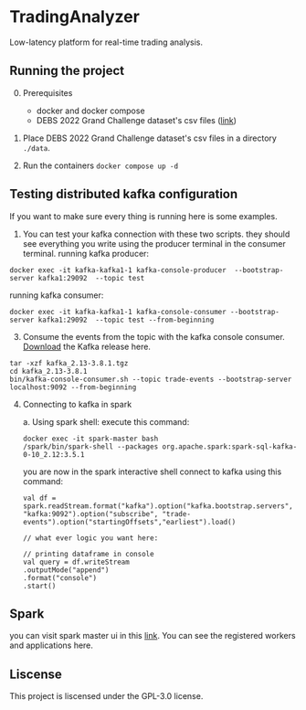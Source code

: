 # TradingAnalyzer

Low-latency platform for real-time trading analysis.

## Running the project

0. Prerequisites
   - docker and docker compose
   - DEBS 2022 Grand Challenge dataset's csv files ([link](https://zenodo.org/records/6382482))

1. Place DEBS 2022 Grand Challenge dataset's csv files in a directory `./data`.

2. Run the containers
   `docker compose up -d`

## Testing distributed kafka configuration

If you want to make sure every thing is running here is some examples.

1. You can test your kafka connection with these two scripts. they should see everything you write using the producer terminal in the consumer terminal.
   running kafka producer:

```
docker exec -it kafka-kafka1-1 kafka-console-producer  --bootstrap-server kafka1:29092  --topic test
```

running kafka consumer:

```
docker exec -it kafka-kafka1-1 kafka-console-consumer --bootstrap-server kafka1:29092  --topic test --from-beginning
```

3. Consume the events from the topic with the kafka console consumer. [Download](https://dlcdn.apache.org/kafka/3.8.1/kafka_2.13-3.8.1.tgz) the Kafka release here.

```
tar -xzf kafka_2.13-3.8.1.tgz
cd kafka_2.13-3.8.1
bin/kafka-console-consumer.sh --topic trade-events --bootstrap-server localhost:9092 --from-beginning
```

4. Connecting to kafka in spark

   a. Using spark shell:
      execute this command:
      ```
      docker exec -it spark-master bash
      /spark/bin/spark-shell --packages org.apache.spark:spark-sql-kafka-0-10_2.12:3.5.1
      ```
      you are now in the spark interactive shell 
      connect to kafka using this command:
      ```
      val df = spark.readStream.format("kafka").option("kafka.bootstrap.servers", "kafka:9092").option("subscribe", "trade-events").option("startingOffsets","earliest").load()

      // what ever logic you want here:

      // printing dataframe in console
      val query = df.writeStream
      .outputMode("append")
      .format("console")
      .start()

      ```
      
## Spark
you can visit spark master ui in this [link](http://localhost:8080/). You can see the registered workers and applications here. 
## Liscense

This project is liscensed under the GPL-3.0 license.
